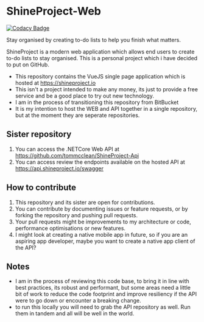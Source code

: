 # ShineProject-Web

[![Codacy Badge](https://api.codacy.com/project/badge/Grade/92db1a6b20204b6cad80f38a7437639e)](https://app.codacy.com/app/spam_2/ShineProject-Web?utm_source=github.com&utm_medium=referral&utm_content=tommcclean/ShineProject-Web&utm_campaign=Badge_Grade_Dashboard)

Stay organised by creating to-do lists to help you finish what matters.

ShineProject is a modern web application which allows end users to create to-do lists to stay organised. This is a personal project which i have decided to put on GitHub.
  - This repository contains the VueJS single page application which is hosted at <https://shineproject.io>
  - This isn't a project intended to make any money, its just to provide a free service and be a good place to try out new technology.
  - I am in the process of transitioning this repository from BitBucket
  - It is my intention to host the WEB and API together in a single repository, but at the moment they are seperate repositories.

## Sister repository
 1. You can access the .NETCore Web API at <https://github.com/tommcclean/ShineProject-Api>
 2. You can access review the endpoints available on the hosted API at <https://api.shineproject.io/swagger>

## How to contribute
 1. This repository and its sister are open for contributions.
 2. You can contribute by documenting issues or feature requests, or by forking the repository and pushing pull requests.
 3. Your pull requests might be improvements to my architecture or code, performance optimisations or new features.
 4. I might look at creating a native mobile app in future, so if you are an aspiring app developer, maybe you want to create a native app client of the API?

## Notes
- I am in the process of reviewing this code base, to bring it in line with best practices, its robust and performant, but some areas need a little bit of work to reduce  the code footprint and improve resiliency if the API were to go down or encounter a breaking change.
- to run this locally you will need to grab the API repository as well. Run them in tandem and all will be well in the world.
